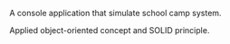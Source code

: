 A console application that simulate school camp system.

Applied object-oriented concept and SOLID principle.
